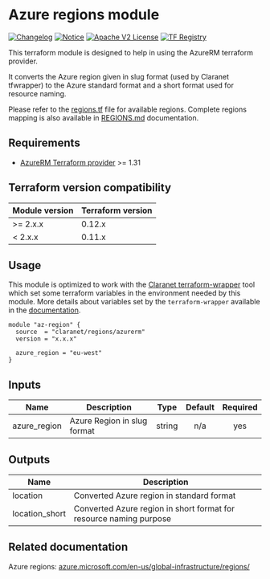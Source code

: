 # Azure regions module
[![Changelog](https://img.shields.io/badge/changelog-release-green.svg)](CHANGELOG.md) [![Notice](https://img.shields.io/badge/notice-copyright-yellow.svg)](NOTICE) [![Apache V2 License](https://img.shields.io/badge/license-Apache%20V2-orange.svg)](LICENSE) [![TF Registry](https://img.shields.io/badge/terraform-registry-blue.svg)](https://registry.terraform.io/modules/claranet/regions/azurerm/)

This terraform module is designed to help in using the AzureRM terraform provider.

It converts the Azure region given in slug format (used by Claranet tfwrapper) to the Azure standard format
and a short format used for resource naming.

Please refer to the [regions.tf](regions.tf) file for available regions.
Complete regions mapping is also available in [REGIONS.md](REGIONS.md) documentation.

## Requirements

* [AzureRM Terraform provider](https://www.terraform.io/docs/providers/azurerm/) >= 1.31

## Terraform version compatibility

| Module version | Terraform version |
|----------------|-------------------|
| >= 2.x.x       | 0.12.x            |
| < 2.x.x        | 0.11.x            |

## Usage

This module is optimized to work with the [Claranet terraform-wrapper](https://github.com/claranet/terraform-wrapper) tool
which set some terraform variables in the environment needed by this module.
More details about variables set by the `terraform-wrapper` available in the [documentation](https://github.com/claranet/terraform-wrapper#environment).

```hcl
module "az-region" {
  source  = "claranet/regions/azurerm"
  version = "x.x.x"

  azure_region = "eu-west"
}
```

## Inputs

| Name | Description | Type | Default | Required |
|------|-------------|:----:|:-----:|:-----:|
| azure\_region | Azure Region in slug format | string | n/a | yes |

## Outputs

| Name | Description |
|------|-------------|
| location | Converted Azure region in standard format |
| location\_short | Converted Azure region in short format for resource naming purpose |

## Related documentation

Azure regions: [azure.microsoft.com/en-us/global-infrastructure/regions/](https://azure.microsoft.com/en-us/global-infrastructure/regions/)
